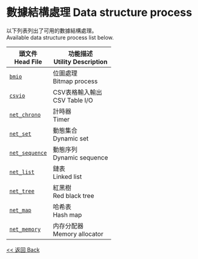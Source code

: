# 數據結構處理 Data structure process

以下列表列出了可用的數據結構處理。\
Available data structure process list below.

頭文件<br>Head File|功能描述<br>Utility Description
-|-
[`bmio`](bmio/cover.md)|位圖處理<br>Bitmap process
[`csvio`](csvio/cover.md)|CSV表格輸入輸出<br>CSV Table I/O
[`net_chrono`](net_chrono/cover.md)|計時器<br>Timer
[`net_set`](net_set/cover.md)|動態集合<br>Dynamic set
[`net_sequence`](net_sequence/cover.md)|動態序列<br>Dynamic sequence
[`net_list`](net_list/cover.md)|鏈表<br>Linked list
[`net_tree`](net_tree/cover.md)|紅黑樹<br>Red black tree
[`net_map`](net_map/cover.md)|哈希表<br>Hash map
[`net_memory`](net_memory/cover.md)|内存分配器<br>Memory allocator

[<< 返回 Back](../README.md)
